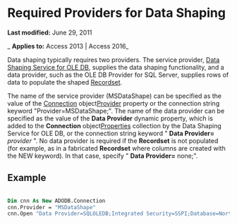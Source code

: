 
# Required Providers for Data Shaping

 **Last modified:** June 29, 2011

 _ **Applies to:** Access 2013 | Access 2016_

Data shaping typically requires two providers. The service provider, [Data Shaping Service for OLE DB](6e6e5f39-6f43-7c7b-5812-796096d1d31b.md), supplies the data shaping functionality, and a data provider, such as the OLE DB Provider for SQL Server, supplies rows of data to populate the shaped [Recordset](0f963bf8-f066-dc8a-b754-f427de712df1.md).

The name of the service provider (MSDataShape) can be specified as the value of the [Connection](c16023aa-0321-2513-ee71-255d6ffba03d.md) object[Provider](1b795f51-93d7-431c-b1fe-0db95f69a56a.md) property or the connection string keyword "Provider=MSDataShape;".
The name of the data provider can be specified as the value of the  **Data Provider** dynamic property, which is added to the **Connection** object[Properties](4d662790-1252-c930-e6f9-edf6a38636af.md) collection by the Data Shaping Service for OLE DB, or the connection string keyword " **Data Provider=** _provider_ ".
No data provider is required if the  **Recordset** is not populated (for example, as in a fabricated **Recordset** where columns are created with the NEW keyword). In that case, specify " **Data Provider=** none;".

## Example


```vb
 
Dim cnn As New ADODB.Connection 
cnn.Provider = "MSDataShape" 
cnn.Open "Data Provider=SQLOLEDB;Integrated Security=SSPI;Database=Northwind" 

```

